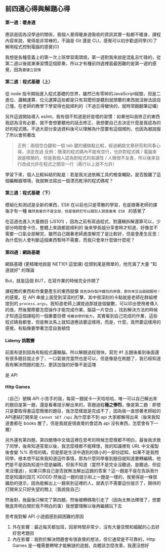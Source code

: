 ## 前四週心得與解題心得


#### 第一週：暖身週

應該是因為沒學過的關係，我個人覺得暖身週吸收的資訊其實一點都不暖身，課程內容來說，覺得是非常棒的，不論是 Git 還是 CLI，感覺可以初步勸退同學(X)了解用程式控制電腦的感覺(O)

我想是各種意義上的第一次上班學習兩頭燒，第一週對我來說是混亂且忙碌的，從第二週以後就漸漸習慣這個節奏，所以才有種前四週裡面最困難的是第一週的感覺，因為`要建立習慣`

#### 第二週：程式基礎（上）

從 node 指令開始進入程式基礎的世界，雖然已有零碎的JavaScript經驗，但是二進位、邏輯運算、位元運算這些都是只有耳聞但是聽到就頭暈的東西就沒辦法說自己懂，在老師的教學下學習得也挺順利的（不過忘得蠻快的，就時常翻翻筆記囉）

另外這週開始導入 eslint，我有個不知道是好是壞的習慣：如果他叫我修正的東西我認為沒有必要，就不會想要聽他的話去修正，我想要自己去決定什麼是我認為的好的程式碼，不過大部分查過資料後可以理解為什麼要有這個規則，也因為被說服了所以會照著改

> 正例：兩個空白鍵和一個 tab 鍵的優缺點比較，經過網路文章研究和同事心得，決定改過
> 反例：簡潔的程式碼內不能有空行，也許對程式碼 / 電腦來說是精簡的，但是我個人認為對程式的易讀性 / 人眼很不友善，所以後來自行改成允許在程式之間空一行（兩行以上就不允許）

學習下來，個人比較糾結的點是：若是我太過依賴工具的檢查輔助，是否脫離了這個編輯器環境，我就無法寫出一個漂亮乾淨的程式碼呢？

#### 第三週：程式基礎（下）

模組化和測試是全新的東西，ES6 在以前也只是零散的學習，也是跟著老師的課後才有一種 `雖然我會的不是全部，但是我終於可以跟別人說我會用 ES6 ` 的感覺了

在這週也進入大量題目 (JS101) ，因為之前有寫過程式，對邏輯拆解還算可以，少部分時間會卡住，整體上來說都是順利的
後來學長姐分享會時才知道，好像並不需要一口氣全部解完，雖然自己跟著老師進度解完了是比較好，但是會產生反思：為什麼別人會判斷這個東西暫時不需要，而我只會來什麼做什麼呢？

#### 第四週：網路基礎

網路基礎 (更精確地說是 NET101 這堂課) 從頭到尾是簡單的，他充滿了大量 "知道就好" 的理論

But，就是這個 BUT，在寫作業的時候完全炸開了

課程教的東西和作業要產生的東西就像 `我告訴你製作麵包的原理，那你來交出甜甜圈吧！` 的感覺。在 API 串接上面受到深深的打擊，其中很深刻的卡點就是老師在群組裡提到的 `process.argv`。我知道老師上課提過那就是個變數，可以印出使用者傳入的值，然後實際要怎麼操作才能完成作業，腦袋一片空白
。找到解決方法的時候才知道這個課程的一個重要目標 `培養自學的能力`，其實看到自己完成的作業，這些程式碼我都會，但是無法馬上就知道應該要這樣用，而是，什麼，竟然要這樣用的感覺，有點像要學著怎麼自我頓悟

#### Lidemy 挑戰賽

前面有提到因為有點程式邏輯腦，所以解題過程很快，寫完 #1 五題後看到後面還有很多題目就止步了，一口氣做完當然也是可以，但是像是在刷題了，我已經知道我有解決問題的能力，更該加強的好像不是這塊

是 API

#### Http Games 

（自己）號稱 API 小苦手的我，每寫一題就卡一天哈哈哈，唯一可以自己解出來的題目是第一題，還是看著提示解出來的，答題過程**極之慘烈**，像是第二題：即使只是要取得書這麼簡單的題目，我怎麼樣就是完成不了，因為我一直想著老師給的API連結打開來是 `Cannot GET /api` 為什麼拿不到 api 大家都解得出來（後來我知道書都在 books 層了，但是我就是很直覺的會認為 api 沒有東西，怎麼會有下一層）

另外還有第四題，第四題傳中文值這裡在思考的時候怎麼樣都不明白，最後我求救了同學，後來知道答案以後，我怎麼樣都不能釋懷，我的知識裡有 URL 中文複製後會變 %% 奇怪的碼，但是那是生活中遇到的很小的一部份認知，如果不是我問同學，根本想不起來我知道這件事情，那為什麼同學看到題目就知道要轉編碼，他們是不是因為知道什麼是編碼，但我不知道（當然不是完全沒聽過，是聽過，但從來沒懂過），如果只靠自己是否就無法解出這題的答案？這一題是不是在告訴我什麼是知識的詛咒 XDDDD
然後這一題的提示和上一題是一樣的，我覺得是一條很雞肋的提示，因為能解出上一題來到這裡的人，就表示不需要這份提示了，期待的打開來又只好失望的關上（我說我自己）

然後對，我最後只解完了第四題，然後被轉碼吸引走了（因為太無法釋懷了，想要徹底弄明白關於我不明白的事）我想要理解以後再繼續玩下去

思考我對解 API 小遊戲感到超困難的原因
1. 外在影響：最近每天都加班，回家時間非常少，沒有大量空閒和細膩的心去好好思考題目
2. 內在影響：我對於解決問題會有很直覺的想法，但它通常是不可靠的，Http Games 是一種需要轉彎才能解謎的遊戲，具體該怎麼改善，我還沒想好
